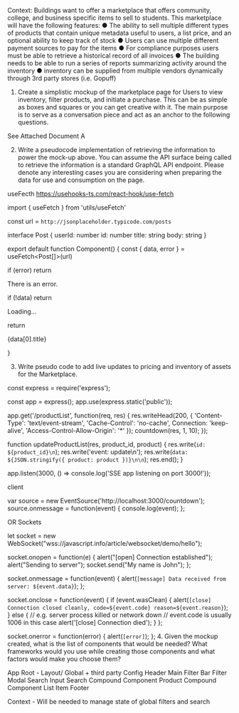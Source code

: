 Context:
Buildings want to offer a marketplace that offers community, college, and business specific
items to sell to students. This marketplace will have the following features:
● The ability to sell multiple different types of products that contain unique metadata useful
to users, a list price, and an optional ability to keep track of stock
● Users can use multiple different payment sources to pay for the items
● For compliance purposes users must be able to retrieve a historical record of all invoices
● The building needs to be able to run a series of reports summarizing activity around the
inventory
● inventory can be supplied from multiple vendors dynamically through 3rd party stores
(i.e. Gopuff)

1. Create a simplistic mockup of the marketplace page for Users to view inventory, filter
products, and initiate a purchase. This can be as simple as boxes and squares or you
can get creative with it. The main purpose is to serve as a conversation piece and act as
an anchor to the following questions.

See Attached Document A

2. Write a pseudocode implementation of retrieving the information to power the mock-up
above. You can assume the API surface being called to retrieve the information is a
standard GraphQL API endpoint. Please denote any interesting cases you are
considering when preparing the data for use and consumption on the page.

useFecth
https://usehooks-ts.com/react-hook/use-fetch

import { useFetch } from 'utils/useFetch'

const url = `http://jsonplaceholder.typicode.com/posts`

interface Post {
  userId: number
  id: number
  title: string
  body: string
}

export default function Component() {
  const { data, error } = useFetch<Post[]>(url)

  if (error) return <p>There is an error.</p>
  if (!data) return <p>Loading...</p>
  return <p>{data[0].title}</p>
}


3. Write pseudo code to add live updates to pricing and inventory of assets for the
Marketplace.

const express = require('express');

const app = express();
app.use(express.static('public'));

app.get('/productList', function(req, res) {
  res.writeHead(200, {
    'Content-Type': 'text/event-stream',
    'Cache-Control': 'no-cache',
    Connection: 'keep-alive',
    'Access-Control-Allow-Origin': '*'
  });
  countdown(res, 1, 10);
});

function updateProductList(res, product_id, product) {
  res.write(`id: ${product_id}\n`);
  res.write('event: update\n');
  res.write(`data: ${JSON.stringify({ product: product })}\n\n`);
  res.end();
}

app.listen(3000, () => console.log('SSE app listening on port 3000!'));


client

var source = new EventSource('http://localhost:3000/countdown');
  source.onmessage = function(event) {
    console.log(event);
  };

 OR Sockets

let socket = new WebSocket("wss://javascript.info/article/websocket/demo/hello");

socket.onopen = function(e) {
  alert("[open] Connection established");
  alert("Sending to server");
  socket.send("My name is John");
};

socket.onmessage = function(event) {
  alert(`[message] Data received from server: ${event.data}`);
};

socket.onclose = function(event) {
  if (event.wasClean) {
    alert(`[close] Connection closed cleanly, code=${event.code} reason=${event.reason}`);
  } else {
    // e.g. server process killed or network down
    // event.code is usually 1006 in this case
    alert('[close] Connection died');
  }
};

socket.onerror = function(error) {
  alert(`[error]`);
};
4. Given the mockup created, what is the list of components that would be needed? What
frameworks would you use while creating those components and what factors would
make you choose them?

App
Root - Layout/ Global + third party Config
Header
Main
Filter Bar
Filter Modal
Search Input
Search Compound Component
Product
Compound Component
List
Item
Footer

Context - Will be needed to manage state of global filters and search



